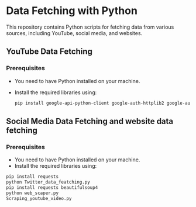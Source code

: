# Data Fetching with Python

This repository contains Python scripts for fetching data from various sources, including YouTube, social media, and websites.

## YouTube Data Fetching

### Prerequisites

- You need to have Python installed on your machine.
- Install the required libraries using:

  ```bash
  pip install google-api-python-client google-auth-httplib2 google-auth-oauthlib
  
 ## Social Media Data Fetching and website data fetching

### Prerequisites

- You need to have Python installed on your machine.
- Install the required libraries using:
 ```bash
pip install requests
python Twitter_data_featching.py
pip install requests beautifulsoup4
python web_scaper.py
Scraping_youtube_video.py


